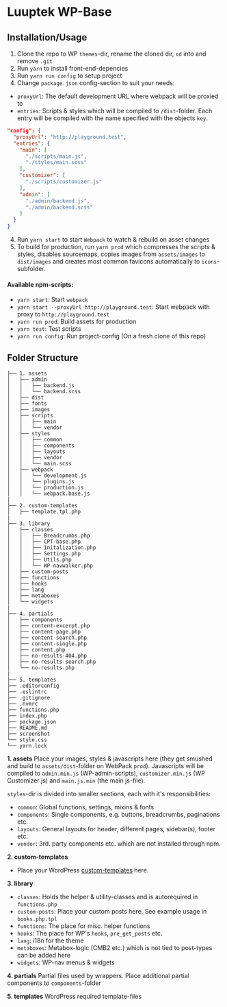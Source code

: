 # Luuptek WP-Base

## Installation/Usage

1. Clone the repo to WP `themes`-dir, rename the cloned dir, `cd` into and remove `.git`
2. Run `yarn` to install front-end-depencies
3. Run `yarn run config` to setup project
4. Change `package.json` config-section to suit your needs:
* `proxyUrl`: The default development URL where webpack will be proxied to
* `entries`: Scripts & styles which will be compiled to `/dist`-folder. Each entry will be compiled with the name specified with the objects `key`.

```json
"config": {
  "proxyUrl": "http://playground.test",
  "entries": {
    "main": [
      "./scripts/main.js",
      "./styles/main.scss"
    ],
    "customizer": [
      "./scripts/customizer.js"
    ],
    "admin": [
      "./admin/backend.js",
      "./admin/backend.scss"
    ]
  }
}
```

4. Run `yarn start` to start `Webpack` to watch & rebuild on asset changes
5. To build for production, run `yarn prod` which compresses the scripts & styles, disables sourcemaps, copies images from `assets/images` to `dist/images` and creates most common favicons automatically to `icons`-subfolder.


#### Available npm-scripts:
* `yarn start`: Start `webpack`
* `yarn start --proxyUrl http://playground.test`: Start webpack with proxy to `http://playground.test`
* `yarn run prod`: Build assets for production
* `yarn test`: Test scripts
* `yarn run config`: Run project-config (On a fresh clone of this repo)


## Folder Structure

```
├── 1. assets
│   ├── admin
│   │   ├── backend.js
│   │   └── backend.scss
│   ├── dist
│   ├── fonts
│   ├── images
│   ├── scripts
│   │   ├── main
│   │   └── vendor
│   ├── styles
│   │   ├── common
│   │   ├── components
│   │   ├── layouts
│   │   ├── vendor
│   │   └── main.scss
│   ├── webpack
│   │   └── development.js
│   │   └── plugins.js
│   │   └── production.js
│   │   └── webpack.base.js
|
├── 2. custom-templates
│   ├── template.tpl.php
|
├── 3. library
│   ├── classes
│   │   ├── Breadcrumbs.php
│   │   ├── CPT-base.php
│   │   ├── Initalization.php
│   │   ├── Settings.php
│   │   ├── Utils.php
│   │   └── WP-navwalker.php
│   ├── custom-posts
│   ├── functions
│   ├── hooks
│   ├── lang
│   ├── metaboxes
│   └── widgets
|
├── 4. partials
│   ├── components
│   ├── content-excerpt.php
│   ├── content-page.php
│   ├── content-search.php
│   ├── content-single.php
│   ├── content.php
│   ├── no-results-404.php
│   ├── no-results-search.php
│   └── no-results.php
|
├── 5. templates
├── .editorconfig
├── .eslintrc
├── .gitignore
├── .nvmrc
├── functions.php
├── index.php
├── package.json
├── README.md
├── screenshot
└── style.css
└── yarn.lock
```

**1. assets**
Place your images, styles & javascripts here (they get smushed and build to `assets/dist`-folder on WebPack `prod`). Javascripts will be compiled to `admin.min.js` (WP-admin-scripts), `customizer.min.js` (WP Customizer js) and `main.js.min` (the main js-file).

`styles`-dir is divided into smaller sections, each with it's responsibilities:
* `common`: Global functions, settings, mixins & fonts
* `components`: Single components, e.g. buttons, breadcrumbs, paginations etc.
* `layouts`: General layouts for header, different pages, sidebar(s), footer etc.
* `vendor`: 3rd. party components etc. which are not installed through npm.

**2. custom-templates**
* Place your WordPress [custom-templates](https://developer.wordpress.org/themes/template-files-section/page-template-files/) here.

**3. library**
* `classes`: Holds the helper & utility-classes and is autorequired in `functions.php`
* `custom-posts`: Place your custom posts here. See example usage in `books.php.tpl`
* `functions`: The place for misc. helper functions
* `hooks`: The place for WP's `hooks`, `pre_get_posts` etc.
* `lang`: i18n for the theme
* `metaboxes`: Metabox-logic (CMB2 etc.) which is not tied to post-types can be added here
* `widgets`: WP-nav menus & widgets

**4. partials**
Partial files used by wrappers. Place additional partial components to `components`-folder

**5. templates**
WordPress required template-files
